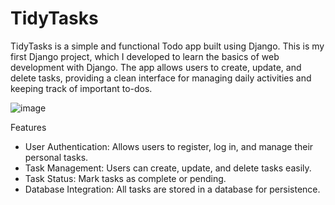 # TidyTasks
TidyTasks is a simple and functional Todo app built using Django. This is my first Django project, which I developed to learn the basics of web development with Django. The app allows users to create, update, and delete tasks, providing a clean interface for managing daily activities and keeping track of important to-dos.

![image](https://github.com/user-attachments/assets/6f997dc5-b735-4df8-bed6-faac0cd67628)

Features
* User Authentication: Allows users to register, log in, and manage their personal tasks.
* Task Management: Users can create, update, and delete tasks easily.
* Task Status: Mark tasks as complete or pending.
* Database Integration: All tasks are stored in a database for persistence.
